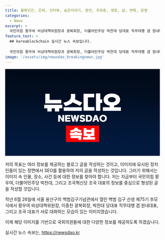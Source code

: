 ```yaml
---
title: 불혹인간, 은퇴, 인터뷰, 숨은이야기, 증언, 후유증, 영웅, 삶, 변화, 운명
categories:
  - News
excerpt: >
  국민의힘 황우여 비상대책위원장과 광복회장, 더불어민주당 박찬대 당대표 직무대행 겸 원내대표, 조국혁신당 조국 대표가 26일 서울 용산구 백범김구기념관에서 백범 김구 선생 제75기 추모식에서 대화를 나누었다.
feature_text: >
  ## koreablockchain 실시간 뉴스 속보입니다.

  국민의힘 황우여 비상대책위원장과 광복회장, 더불어민주당 박찬대 당대표 직무대행 겸 원내대표, 조국혁신당 조국 대표가 26일 서울 용산구 백범김구기념관에서 백범 김구 선생 제75기 추모식에서 대화를 나누었다.
image: '/assets/img/newsdao_breakingnews.jpg'
---
```


<p><img src="/assets/img/newsdao_breakingnews.jpg" alt="koreablockchain 속보" /></p>

<p>저의 목표는 여러 정보를 제공하는 블로그 글을 작성하는 것이고, 이미지에 묘사된 정치인들이 있는 장면에서 SEO를 활용하여 저의 글을 작성하는 것입니다. 그러기 위해서는 이미지 속 인물, 장소, 사건 등에 대한 정보를 찾아야 합니다. 저는 지금부터 국민의힘 황우여, 더불어민주당 박찬대, 그리고 조국혁신당 조국 대표의 정보를 중심으로 형성된 글을 작성할 것입니다. </p>

<p>작년 6월 26일에 서울 용산구의 백범김구기념관에서 열린 백범 김구 선생 제75기 추모식에서 황우여 비상대책위원장, 이종찬 광복회장, 박찬대 당대표 직무대행 겸 원내대표, 그리고 조국 대표가 서로 대화하는 모습이 있는 이미지였습니다.</p>

<p>이제 해당 이미지를 기반으로 국회의원들에 대한 다양한 정보를 제공하도록 하겠습니다.</p>
실시간 뉴스 속보는, <a href="https://newsdao.kr" rel="dofollow">https://newsdao.kr</a>



